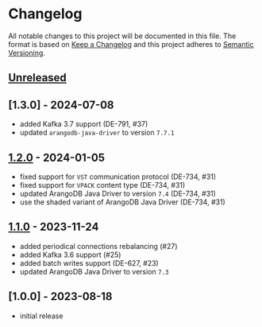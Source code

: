 # Changelog

All notable changes to this project will be documented in this file.
The format is based on [Keep a Changelog](http://keepachangelog.com/en/1.0.0/) and this project adheres to [Semantic Versioning](http://semver.org/spec/v2.0.0.html).

## [Unreleased]

## [1.3.0] - 2024-07-08

- added Kafka 3.7 support (DE-791, #37)
- updated `arangodb-java-driver` to version `7.7.1`

## [1.2.0] - 2024-01-05

- fixed support for `VST` communication protocol (DE-734, #31)
- fixed support for `VPACK` content type (DE-734, #31)
- updated ArangoDB Java Driver to version `7.4` (DE-734, #31)
- use the shaded variant of ArangoDB Java Driver (DE-734, #31)

## [1.1.0] - 2023-11-24

- added periodical connections rebalancing (#27)
- added Kafka 3.6 support (#25)
- added batch writes support (DE-627, #23)
- updated ArangoDB Java Driver to version `7.3`

## [1.0.0] - 2023-08-18

- initial release

[unreleased]: https://github.com/arangodb/kafka-connect-arangodb/compare/v1.2.0...HEAD
[1.2.0]: https://github.com/arangodb/kafka-connect-arangodb/compare/v1.1.0...v1.2.0
[1.1.0]: https://github.com/arangodb/kafka-connect-arangodb/compare/v1.0.0...v1.1.0
